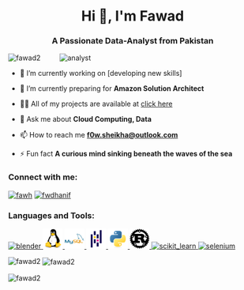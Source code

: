 <h1 align="center">Hi 👋, I'm Fawad</h1>
<h3 align="center">A Passionate Data-Analyst from Pakistan</h3>

<img align="right" alt="analyst" width="400" src="https://media2.giphy.com/media/MT5UUV1d4CXE2A37Dg/200w.gif">

<p align="left"> <img src="https://komarev.com/ghpvc/?username=fawad2&label=Profile%20views&color=0e75b6&style=flat" alt="fawad2" /> </p>

- 🔭 I’m currently working on [developing new skills]

- 🌱 I’m currently preparing for **Amazon Solution Architect**

- 👨‍💻 All of my projects are available at [click here](https://resume.fawad.cloud)

- 💬 Ask me about **Cloud Computing, Data**

- 📫 How to reach me **f0w.sheikha@outlook.com**

- ⚡ Fun fact **A curious mind sinking beneath the waves of the sea**

<h3 align="left">Connect with me:</h3>
<p align="left">
<a href="https://linkedin.com/in/fawh" target="blank"><img align="center" src="https://raw.githubusercontent.com/rahuldkjain/github-profile-readme-generator/master/src/images/icons/Social/linked-in-alt.svg" alt="fawh" height="30" width="40" /></a>
<a href="https://kaggle.com/fwdhanif" target="blank"><img align="center" src="https://raw.githubusercontent.com/rahuldkjain/github-profile-readme-generator/master/src/images/icons/Social/kaggle.svg" alt="fwdhanif" height="30" width="40" /></a>
</p>

<h3 align="left">Languages and Tools:</h3>
<p align="left"> <a href="https://www.blender.org/" target="_blank" rel="noreferrer"> <img src="https://download.blender.org/branding/community/blender_community_badge_white.svg" alt="blender" width="40" height="40"/> </a> <a href="https://www.linux.org/" target="_blank" rel="noreferrer"> <img src="https://raw.githubusercontent.com/devicons/devicon/master/icons/linux/linux-original.svg" alt="linux" width="40" height="40"/> </a> <a href="https://www.mysql.com/" target="_blank" rel="noreferrer"> <img src="https://raw.githubusercontent.com/devicons/devicon/master/icons/mysql/mysql-original-wordmark.svg" alt="mysql" width="40" height="40"/> </a> <a href="https://pandas.pydata.org/" target="_blank" rel="noreferrer"> <img src="https://raw.githubusercontent.com/devicons/devicon/2ae2a900d2f041da66e950e4d48052658d850630/icons/pandas/pandas-original.svg" alt="pandas" width="40" height="40"/> </a> <a href="https://www.python.org" target="_blank" rel="noreferrer"> <img src="https://raw.githubusercontent.com/devicons/devicon/master/icons/python/python-original.svg" alt="python" width="40" height="40"/> </a> <a href="https://www.rust-lang.org" target="_blank" rel="noreferrer"> <img src="https://raw.githubusercontent.com/devicons/devicon/master/icons/rust/rust-plain.svg" alt="rust" width="40" height="40"/> </a> <a href="https://scikit-learn.org/" target="_blank" rel="noreferrer"> <img src="https://upload.wikimedia.org/wikipedia/commons/0/05/Scikit_learn_logo_small.svg" alt="scikit_learn" width="40" height="40"/> </a> <a href="https://www.selenium.dev" target="_blank" rel="noreferrer"> <img src="https://raw.githubusercontent.com/detain/svg-logos/780f25886640cef088af994181646db2f6b1a3f8/svg/selenium-logo.svg" alt="selenium" width="40" height="40"/> </a> </p>

<p><img align="left" src="https://github-readme-stats.vercel.app/api/top-langs?username=fawad2&show_icons=true&locale=en&layout=compact" alt="fawad2" /></p>

<p>&nbsp;<img align="center" src="https://github-readme-stats.vercel.app/api?username=fawad2&show_icons=true&locale=en" alt="fawad2" /></p>

<p><img align="center" src="https://github-readme-streak-stats.herokuapp.com/?user=fawad2&" alt="fawad2" /></p>
